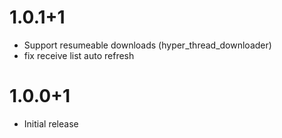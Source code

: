 # 1.0.1+1
- Support resumeable downloads (hyper_thread_downloader)
- fix receive list auto refresh


# 1.0.0+1
- Initial release